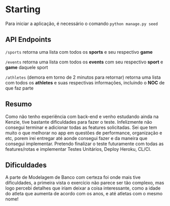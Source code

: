 # Starting
Para iniciar a aplicação, é necessário o comando ``` python manage.py seed ```

## API Endpoints

```/sports``` retorna uma lista com todos os **sports** e seu respectivo **game**

```/events``` retorna uma lista com todos os **events** com seu respectivo **sport** e **game** daquele sport

```/athletes``` (demora em torno de 2 minutos para retornar) retorna uma lista com todos os **athletes** e suas respectivas informações, incluindo o **NOC** de que faz parte



## Resumo
Como não tenho experiência com back-end e venho estudando ainda na Kenzie, tive bastante dificuldades para fazer o teste. Infelizmente não consegui terminar e adicionar todas as features solicitadas. Sei que tem muito o que melhorar no app em questões de performance, organização e etc, porem irei entregar até aonde consegui fazer e da maneira que consegui implementar.
Pretendo finalizar o teste futuramente com todas as features/rotas e implementar Testes Unitários, Deploy Heroku, CL/CI.

## Dificuldades
A parte de Modelagem de Banco com certeza foi onde mais tive dificuldades, a primeira vista o exercício não parece ser tão complexo, mas logo percebi detalhes que iriam deixar a coisa interessante, como a idade do atleta que aumenta de acordo com os anos, e até atletas com o mesmo nome!
